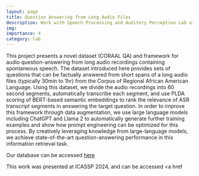 ```yaml
---
layout: page
title: Question Answering from Long Audio Files
description: Work with Speech Processing and Auditory Perception Lab at UCLA
img: 
importance: 4
category: lab
---
```


This project presents a novel dataset (CORAAL QA) and framework for audio question-answering from long audio recordings containing spontaneous speech.  The dataset introduced here provides sets of questions that can be factually answered from short spans of a long audio files (typically 30min to 1hr) from the Corpus of Regional African American Language.  Using this dataset, we divide the audio recordings into 60 second segments, automatically transcribe each segment, and use PLDA scoring of BERT-based semantic embeddings to rank the relevance of ASR transcript segments in answering the target question.  In order to improve this framework through data augmentation, we use large language models including ChatGPT and Llama 2 to automatically generate further training examples and show how prompt engineering can be optimized for this process.  By creatively leveraging knowledge from large-language models, we achieve state-of-the-art question-answering performance in this information retrieval task.


Our database can be accessed <a href="https://github.com/balaji1312/CORAAL-QA"> here</a>


This work was presented at ICASSP 2024, and can be accessed <a href